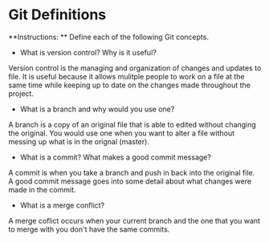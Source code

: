 # Git Definitions

**Instructions: ** Define each of the following Git concepts.

* What is version control?  Why is it useful?

Version control is the managing and organization of changes and updates to file.  It is useful because it allows mulitple people to work on a file at the same time while keeping up to date on the changes made throughout the project.

* What is a branch and why would you use one?

A branch is a copy of an original file that is able to edited without changing the original. You would use one when you want to alter a file without messing up what is in the orignal (master).

* What is a commit? What makes a good commit message?

A commit is when you take a branch and push in back into the original file.  A good commit message goes into some detail about what changes were made in the commit.

* What is a merge conflict?

A merge coflict occurs when your current branch and the one that you want to merge with you don't have the same commits.